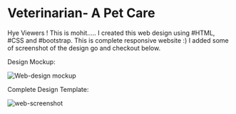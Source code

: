# Veterinarian- A Pet Care

Hye Viewers ! This is mohit..... I created this web design using #HTML, #CSS and #bootstrap. This is complete responsive website :)
I added some of screenshot of the design go and checkout below.

Design Mockup:

![Web-design mockup](https://user-images.githubusercontent.com/112326025/192095960-2568f675-a4ed-4cf2-9425-5e09ec4e1f9c.png)


Complete Design Template:

![web-screenshot](https://user-images.githubusercontent.com/112326025/192096076-1364f32b-7fb4-47ad-8f14-63cd40cff614.png)
